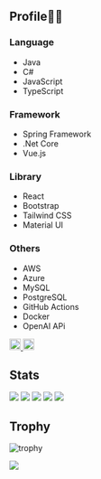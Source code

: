 ## Profile🙇‍♂️
### Language
- Java
- C#
- JavaScript
- TypeScript

### Framework
- Spring Framework
- .Net Core
- Vue.js

### Library
- React
- Bootstrap
- Tailwind CSS
- Material UI

### Others
- AWS
- Azure
- MySQL
- PostgreSQL
- GitHub Actions
- Docker
- OpenAI APi

<p align="left">
  <a href="https://github.com/hiroshiimaizumi0611">
    <img height="20" src="https://komarev.com/ghpvc/?username=hiroshiimaizumi0611" />
  </a>
  <a href="https://github.com/hiroshiimaizumi">
    <img height="20" src="https://img.shields.io/github/followers/hiroshiimaizumi0611?label=follow&logo=github&style=flat" />
  </a>
</p>

## Stats
![](http://github-profile-summary-cards.vercel.app/api/cards/profile-details?username=hiroshiimaizumi0611&theme=gruvbox)
![](http://github-profile-summary-cards.vercel.app/api/cards/repos-per-language?username=hiroshiimaizumi0611&theme=gruvbox)
![](http://github-profile-summary-cards.vercel.app/api/cards/most-commit-language?username=hiroshiimaizumi0611&theme=gruvbox)
![](http://github-profile-summary-cards.vercel.app/api/cards/stats?username=hiroshiimaizumi0611&theme=gruvbox)
![](http://github-profile-summary-cards.vercel.app/api/cards/productive-time?username=hiroshiimaizumi0611&theme=gruvbox&utcOffset=9)

## Trophy
![trophy](https://github-profile-trophy.vercel.app/?username=hiroshiimaizumi&theme=gruvbox)

![](https://raw.githubusercontent.com/hiroshiimaizumi0611/hiroshiimaizumi0611output/github-contribution-grid-snake.svg)

